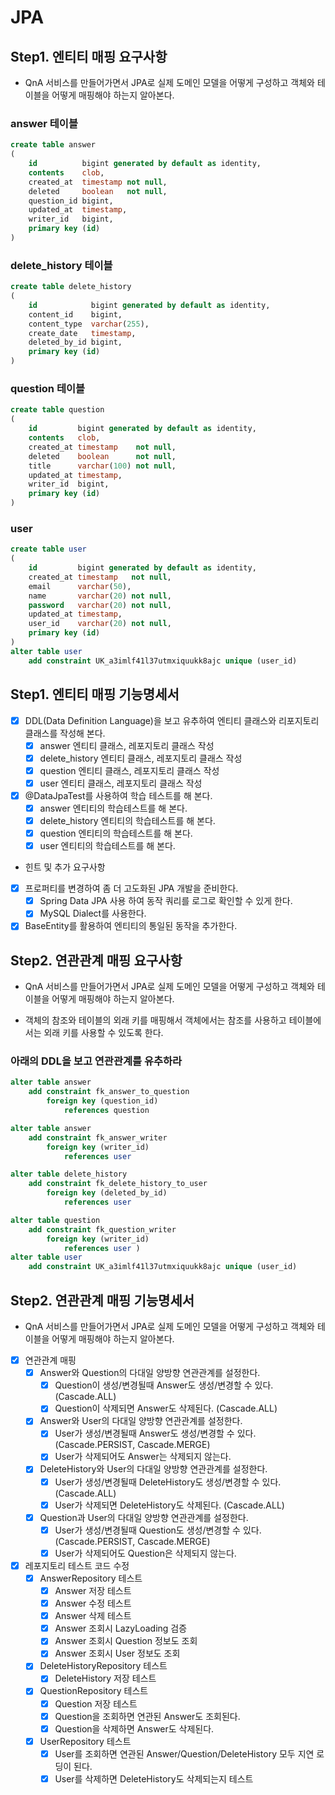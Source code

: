 # JPA

## Step1. 엔티티 매핑 요구사항

- QnA 서비스를 만들어가면서 JPA로 실제 도메인 모델을 어떻게 구성하고 객체와 테이블을 어떻게 매핑해야 하는지 알아본다.

### answer 테이블

```sql
create table answer
(
    id          bigint generated by default as identity,
    contents    clob,
    created_at  timestamp not null,
    deleted     boolean   not null,
    question_id bigint,
    updated_at  timestamp,
    writer_id   bigint,
    primary key (id)
)
```

### delete_history 테이블

```sql
create table delete_history
(
    id            bigint generated by default as identity,
    content_id    bigint,
    content_type  varchar(255),
    create_date   timestamp,
    deleted_by_id bigint,
    primary key (id)
)
```

### question 테이블

```sql
create table question
(
    id         bigint generated by default as identity,
    contents   clob,
    created_at timestamp    not null,
    deleted    boolean      not null,
    title      varchar(100) not null,
    updated_at timestamp,
    writer_id  bigint,
    primary key (id)
)
```

### user

```sql
create table user
(
    id         bigint generated by default as identity,
    created_at timestamp   not null,
    email      varchar(50),
    name       varchar(20) not null,
    password   varchar(20) not null,
    updated_at timestamp,
    user_id    varchar(20) not null,
    primary key (id)
)
alter table user
    add constraint UK_a3imlf41l37utmxiquukk8ajc unique (user_id)
```

## Step1. 엔티티 매핑 기능명세서

- [X] DDL(Data Definition Language)을 보고 유추하여 엔티티 클래스와 리포지토리 클래스를 작성해 본다.
    - [X] answer 엔티티 클래스, 레포지토리 클래스 작성
    - [X] delete_history 엔티티 클래스, 레포지토리 클래스 작성
    - [X] question 엔티티 클래스, 레포지토리 클래스 작성
    - [X] user 엔티티 클래스, 레포지토리 클래스 작성
- [X] @DataJpaTest를 사용하여 학습 테스트를 해 본다.
    - [X] answer 엔티티의 학습테스트를 해 본다.
    - [X] delete_history 엔티티의 학습테스트를 해 본다.
    - [X] question 엔티티의 학습테스트를 해 본다.
    - [X] user 엔티티의 학습테스트를 해 본다.

* 힌트 및 추가 요구사항

- [X] 프로퍼티를 변경하여 좀 더 고도화된 JPA 개발을 준비한다.
    - [X] Spring Data JPA 사용 하여 동작 쿼리를 로그로 확인할 수 있게 한다.
    - [X] MySQL Dialect를 사용한다.
- [X] BaseEntity를 활용하여 엔티티의 통일된 동작을 추가한다.

## Step2. 연관관계 매핑 요구사항

- QnA 서비스를 만들어가면서 JPA로 실제 도메인 모델을 어떻게 구성하고 객체와 테이블을 어떻게 매핑해야 하는지 알아본다.

* 객체의 참조와 테이블의 외래 키를 매핑해서 객체에서는 참조를 사용하고 테이블에서는 외래 키를 사용할 수 있도록 한다.

### 아래의 DDL을 보고 연관관계를 유추하라

```sql
alter table answer
    add constraint fk_answer_to_question
        foreign key (question_id)
            references question

alter table answer
    add constraint fk_answer_writer
        foreign key (writer_id)
            references user

alter table delete_history
    add constraint fk_delete_history_to_user
        foreign key (deleted_by_id)
            references user

alter table question
    add constraint fk_question_writer
        foreign key (writer_id)
            references user )
alter table user
    add constraint UK_a3imlf41l37utmxiquukk8ajc unique (user_id)
```

## Step2. 연관관계 매핑 기능명세서

- QnA 서비스를 만들어가면서 JPA로 실제 도메인 모델을 어떻게 구성하고 객체와 테이블을 어떻게 매핑해야 하는지 알아본다.


- [x] 연관관계 매핑
    - [x] Answer와 Question의 다대일 양방향 연관관계를 설정한다.
        - [x] Question이 생성/변경될때 Answer도 생성/변경할 수 있다. (Cascade.ALL)
        - [x] Question이 삭제되면 Answer도 삭제된다. (Cascade.ALL)
    - [x] Answer와 User의 다대일 양방향 연관관계를 설정한다.
        - [x] User가 생성/변경될때 Answer도 생성/변경할 수 있다. (Cascade.PERSIST, Cascade.MERGE)
        - [x] User가 삭제되어도 Answer는 삭제되지 않는다.
    - [x] DeleteHistory와 User의 다대일 양방향 연관관계를 설정한다.
        - [x] User가 생성/변경될때 DeleteHistory도 생성/변경할 수 있다. (Cascade.ALL)
        - [x] User가 삭제되면 DeleteHistory도 삭제된다. (Cascade.ALL)
    - [x] Question과 User의 다대일 양방향 연관관계를 설정한다.
        - [x] User가 생성/변경될때 Question도 생성/변경할 수 있다. (Cascade.PERSIST, Cascade.MERGE)
        - [x] User가 삭제되어도 Question은 삭제되지 않는다.
- [x] 레포지토리 테스트 코드 수정
    - [x] AnswerRepository 테스트
        - [x] Answer 저장 테스트
        - [x] Answer 수정 테스트
        - [x] Answer 삭제 테스트
        - [x] Answer 조회시 LazyLoading 검증
        - [x] Answer 조회시 Question 정보도 조회
        - [x] Answer 조회시 User 정보도 조회
    - [x] DeleteHistoryRepository 테스트
        - [x] DeleteHistory 저장 테스트
    - [x] QuestionRepository 테스트
        - [x] Question 저장 테스트
        - [x] Question을 조회하면 연관된 Answer도 조회된다.
        - [x] Question을 삭제하면 Answer도 삭제된다.
    - [x] UserRepository 테스트
        - [x] User를 조회하면 연관된 Answer/Question/DeleteHistory 모두 지연 로딩이 된다.
        - [x] User를 삭제하면 DeleteHistory도 삭제되는지 테스트